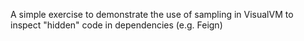 A simple exercise to demonstrate the use of sampling in VisualVM to inspect "hidden" code in dependencies (e.g. Feign)
